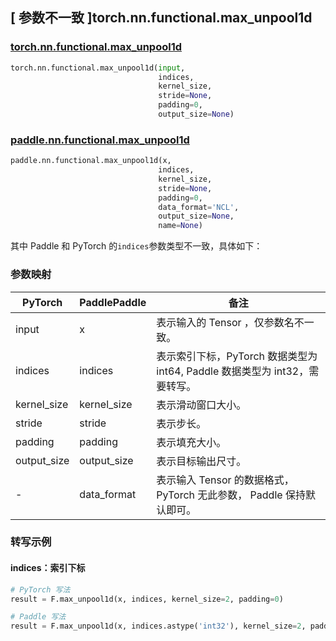 ## [ 参数不一致 ]torch.nn.functional.max_unpool1d

### [torch.nn.functional.max_unpool1d](https://pytorch.org/docs/stable/generated/torch.nn.functional.max_unpool1d.html?highlight=max_unpool1d#torch.nn.functional.max_unpool1d)

```python
torch.nn.functional.max_unpool1d(input,
                                 indices,
                                 kernel_size,
                                 stride=None,
                                 padding=0,
                                 output_size=None)
```

### [paddle.nn.functional.max_unpool1d](https://www.paddlepaddle.org.cn/documentation/docs/zh/develop/api/paddle/nn/functional/max_unpool1d_cn.html)

```python
paddle.nn.functional.max_unpool1d(x,
                                 indices,
                                 kernel_size,
                                 stride=None,
                                 padding=0,
                                 data_format='NCL',
                                 output_size=None,
                                 name=None)
```

其中 Paddle 和 PyTorch 的`indices`参数类型不一致，具体如下：
### 参数映射
| PyTorch       | PaddlePaddle | 备注                                                   |
| ------------- | ------------ | ------------------------------------------------------ |
| input           | x           | 表示输入的 Tensor ，仅参数名不一致。               |
| indices           | indices           | 表示索引下标，PyTorch 数据类型为 int64, Paddle 数据类型为 int32，需要转写。               |
| kernel_size           | kernel_size           | 表示滑动窗口大小。               |
| stride           | stride           | 表示步长。               |
| padding           | padding           | 表示填充大小。               |
| output_size           | output_size           | 表示目标输出尺寸。               |
| -           | data_format           | 表示输入 Tensor 的数据格式， PyTorch 无此参数， Paddle 保持默认即可。               |

### 转写示例
#### indices：索引下标
```python
# PyTorch 写法
result = F.max_unpool1d(x, indices, kernel_size=2, padding=0)

# Paddle 写法
result = F.max_unpool1d(x, indices.astype('int32'), kernel_size=2, padding=0)
```
